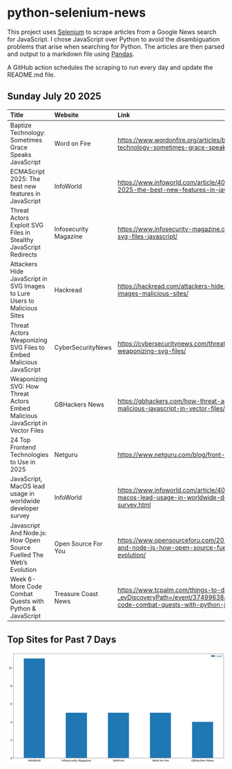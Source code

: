 # python-selenium-news

This project uses [Selenium](https://www.seleniumhq.org/) to scrape articles from a Google News search for JavaScript.
I chose JavaScript over Python to avoid the disambiguation problems that arise when searching for Python.
The articles are then parsed and output to a markdown file using [Pandas](https://pandas.pydata.org/).

A GitHub action schedules the scraping to run every day and update the README.md file.

## Sunday July 20 2025


| Title                                                                         | Website               | Link                                                                                                                                |
|:------------------------------------------------------------------------------|:----------------------|:------------------------------------------------------------------------------------------------------------------------------------|
| Baptize Technology: Sometimes Grace Speaks JavaScript                         | Word on Fire          | https://www.wordonfire.org/articles/baptize-technology-sometimes-grace-speaks-javascript/                                           |
| ECMAScript 2025: The best new features in JavaScript                          | InfoWorld             | https://www.infoworld.com/article/4021944/ecmascript-2025-the-best-new-features-in-javascript.html                                  |
| Threat Actors Exploit SVG Files in Stealthy JavaScript Redirects              | Infosecurity Magazine | https://www.infosecurity-magazine.com/news/hackers-svg-files-javascript/                                                            |
| Attackers Hide JavaScript in SVG Images to Lure Users to Malicious Sites      | Hackread              | https://hackread.com/attackers-hide-javascript-svg-images-malicious-sites/                                                          |
| Threat Actors Weaponizing SVG Files to Embed Malicious JavaScript             | CyberSecurityNews     | https://cybersecuritynews.com/threat-actors-weaponizing-svg-files/                                                                  |
| Weaponizing SVG: How Threat Actors Embed Malicious JavaScript in Vector Files | GBHackers News        | https://gbhackers.com/how-threat-actors-embed-malicious-javascript-in-vector-files/                                                 |
| 24 Top Frontend Technologies to Use in 2025                                   | Netguru               | https://www.netguru.com/blog/front-end-technologies                                                                                 |
| JavaScript, MacOS lead usage in worldwide developer survey                    | InfoWorld             | https://www.infoworld.com/article/4021972/javascript-macos-lead-usage-in-worldwide-developer-survey.html                            |
| Javascript And Node.js: How Open Source Fuelled The Web’s Evolution           | Open Source For You   | https://www.opensourceforu.com/2025/07/javascript-and-node-js-how-open-source-fuelled-the-webs-evolution/                           |
| Week 6- More Code Combat Quests with Python & JavaScript                      | Treasure Coast News   | https://www.tcpalm.com/things-to-do/events/?_evDiscoveryPath=/event/37499638a-week-6-more-code-combat-quests-with-python-javascript |
## Top Sites for Past 7 Days

![Graph of Top Sites](https://raw.githubusercontent.com/dan-mba/python-selenium-news/main/last-week.png)

